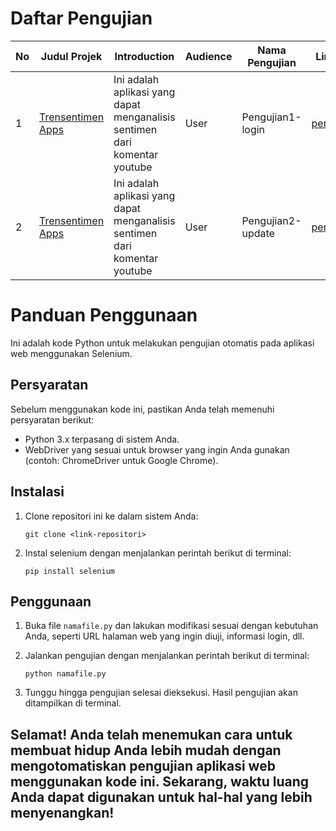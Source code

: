 # Daftar Pengujian

| No  | Judul Projek        | Introduction                                                       | Audience | Nama Pengujian                | Link SQA                                                                                             |
| --- | ------------------- | ------------------------------------------------------------------ | -------- | ----------------------------- | ---------------------------------------------------------------------------------------------------- |
| 1   | [Trensentimen Apps](https://trensentimen.my.id/) | Ini adalah aplikasi yang dapat menganalisis sentimen dari komentar youtube | User     | Pengujian1-login | [pengujian1](https://software-qualty.github.io/DaniFerdinan/trensentimen/login/) |
| 2   | [Trensentimen Apps](https://trensentimen.my.id/) | Ini adalah aplikasi yang dapat menganalisis sentimen dari komentar youtube | User     | Pengujian2-update | [pengujian2](https://software-qualty.github.io/DaniFerdinan/trensentimen/updateData/) |

# Panduan Penggunaan

Ini adalah kode Python untuk melakukan pengujian otomatis pada aplikasi web menggunakan Selenium.

## Persyaratan

Sebelum menggunakan kode ini, pastikan Anda telah memenuhi persyaratan berikut:

- Python 3.x terpasang di sistem Anda.
- WebDriver yang sesuai untuk browser yang ingin Anda gunakan (contoh: ChromeDriver untuk Google Chrome).

## Instalasi

1. Clone repositori ini ke dalam sistem Anda:

   ```
   git clone <link-repositori>
   ```

2. Instal selenium dengan menjalankan perintah berikut di terminal:

   ```
   pip install selenium
   ```

## Penggunaan

1. Buka file `namafile.py` dan lakukan modifikasi sesuai dengan kebutuhan Anda, seperti URL halaman web yang ingin diuji, informasi login, dll.

2. Jalankan pengujian dengan menjalankan perintah berikut di terminal:

   ```
   python namafile.py
   ```

3. Tunggu hingga pengujian selesai dieksekusi. Hasil pengujian akan ditampilkan di terminal.

## Selamat! Anda telah menemukan cara untuk membuat hidup Anda lebih mudah dengan mengotomatiskan pengujian aplikasi web menggunakan kode ini. Sekarang, waktu luang Anda dapat digunakan untuk hal-hal yang lebih menyenangkan!
